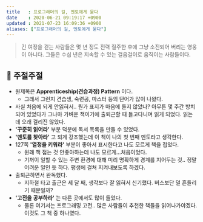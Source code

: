 ```yaml
---
title   : 프로그래머의 길, 멘토에게 묻다
date    : 2020-06-21 09:19:17 +0900
updated : 2021-07-23 16:09:36 +0900
aliases: ["프로그래머의 길, 멘토에게 묻다"]
---
```

  
      
> 긴 여정을 걷는 사람들은 몇 년 정도 전력 질주한 후에 그냥 소진되어 버리는 영웅이 아니다. 그들은 수십 년은 지속할 수 있는 걸음걸이로 움직이는 사람들이다. 

## 💬 주절주절

- 원제목은 **Apprenticeship(견습과정) Pattern** 이다.
    - 그래서 그런지 견습생, 숙련공, 마스터 등의 단어가 많이 나왔다.
- 사실 처음에 되게 안읽혀서.. 뭔가 표지가 마음에 들지 않았나? 아무튼 몇 주간 방치되어 있었다가 그나마 가벼운 책이기에 출퇴근할 때 들고다니며 읽게 되었다. 읽는데 오래 걸리진 않았다.
- **'꾸준히 읽어라'** 부분 덕분에 독서 목록을 만들 수 있었다.
- **'멘토를 찾아라'** 고 되게 강조했는데 이 책이 나의 첫 번째 멘토라고 생각한다.
- 127쪽 **'열정을 키워라'** 부분이 좋아서 표시한다고 나도 모르게 책을 접었다.
    - 원래 책 접는 것 안좋아하는데 나도 모르게...처음이었다.
    - 기꺼이 일할 수 있는 주변 환경에 대해 미리 명확하게 경계를 지어두는 것.. 정말 어려운 일인 듯 하다. 평생에 걸쳐 지켜내보도록 하겠다.
- 출퇴근하면서 완독했다.
    - 지하철 타고 출근은 세 달 째, 생각보다 잘 읽혀서 신기했다. 버스보단 덜 흔들리기 때문일까?
- **'고전을 공부하라'** 는 다른 곳에서도 많이 들었다.
    - 물론 여기서는 프로그래밍 고전.. 많은 사람들이 추천한 책들을 읽어나가야겠다. 이것도 그 책 중 하나였다.

